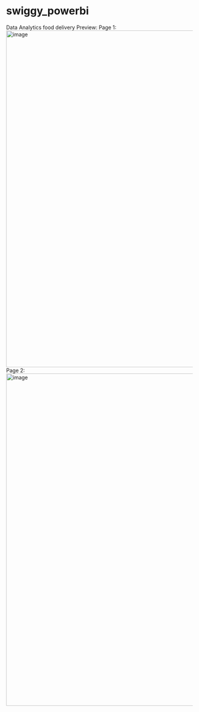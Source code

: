 # swiggy_powerbi
Data Analytics food delivery
Preview:
Page 1:
<img width="1670" height="908" alt="image" src="https://github.com/user-attachments/assets/2365258b-1085-4fc8-bc79-5f119412cb33" />
Page 2:
<img width="1656" height="896" alt="image" src="https://github.com/user-attachments/assets/17645a04-a500-465d-b9fc-9cbf14105cea" />
